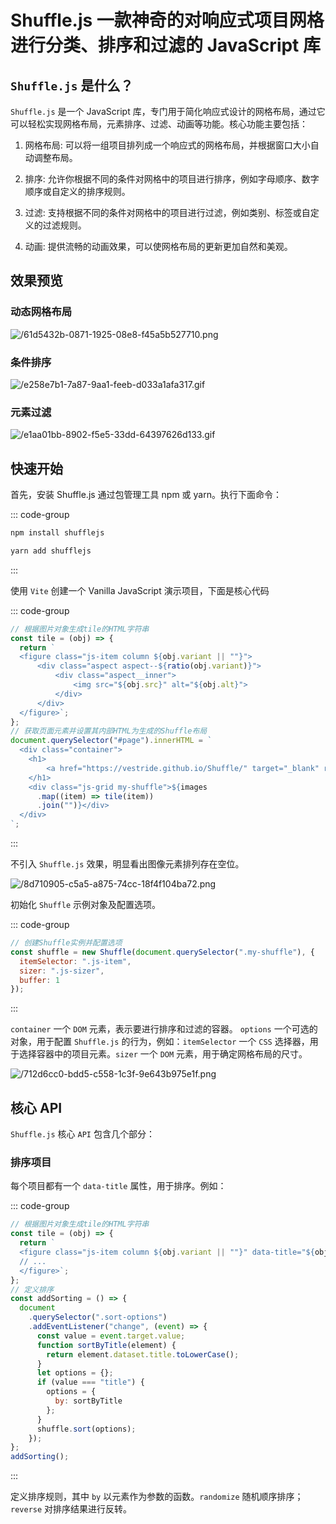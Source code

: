 # Shuffle.js 一款神奇的对响应式项目网格进行分类、排序和过滤的 JavaScript 库

<article-info/>

<link-tag :linkList="[{ linkType: 'git', linkText:'Shuffle.js',linkUrl:'https://github.com/Vestride/Shuffle'},{ linkText:'Shuffle.js 官网',linkUrl:'https://vestride.github.io/Shuffle/'}]" />

## `Shuffle.js` 是什么？

`Shuffle.js` 是一个 JavaScript 库，专门用于简化响应式设计的网格布局，通过它可以轻松实现网格布局，元素排序、过滤、动画等功能。核心功能主要包括：

1. <imp-text-danger>网格布局</imp-text-danger>: 可以将一组项目排列成一个响应式的网格布局，并根据窗口大小自动调整布局。

2. <imp-text-danger>排序</imp-text-danger>: 允许你根据不同的条件对网格中的项目进行排序，例如字母顺序、数字顺序或自定义的排序规则。

3. <imp-text-danger>过滤</imp-text-danger>: 支持根据不同的条件对网格中的项目进行过滤，例如类别、标签或自定义的过滤规则。

4. <imp-text-danger>动画</imp-text-danger>: 提供流畅的动画效果，可以使网格布局的更新更加自然和美观。

## 效果预览

### 动态网格布局

![/61d5432b-0871-1925-08e8-f45a5b527710.png](/61d5432b-0871-1925-08e8-f45a5b527710.png)

### 条件排序

![/e258e7b1-7a87-9aa1-feeb-d033a1afa317.gif](/e258e7b1-7a87-9aa1-feeb-d033a1afa317.gif)

### 元素过滤

![/e1aa01bb-8902-f5e5-33dd-64397626d133.gif](/e1aa01bb-8902-f5e5-33dd-64397626d133.gif)

## 快速开始

首先，安装 Shuffle.js 通过包管理工具 npm 或 yarn。执行下面命令：

::: code-group

```bash [npm]
npm install shufflejs
```

```bash [yarn]
yarn add shufflejs
```

:::

使用 `Vite` 创建一个 Vanilla JavaScript 演示项目，下面是核心代码

::: code-group

```js
// 根据图片对象生成tile的HTML字符串
const tile = (obj) => {
  return `
  <figure class="js-item column ${obj.variant || ""}">
      <div class="aspect aspect--${ratio(obj.variant)}">
          <div class="aspect__inner">
              <img src="${obj.src}" alt="${obj.alt}">
          </div>
      </div>
  </figure>`;
};
// 获取页面元素并设置其内部HTML为生成的Shuffle布局
document.querySelector("#page").innerHTML = `
  <div class="container">
    <h1>
        <a href="https://vestride.github.io/Shuffle/" target="_blank" rel="noopener">Shuffle</a>模板
    </h1>
    <div class="js-grid my-shuffle">${images
      .map((item) => tile(item))
      .join("")}</div>
  </div>
`;
```

:::

不引入 `Shuffle.js` 效果，明显看出图像元素排列存在空位。

![/8d710905-c5a5-a875-74cc-18f4f104ba72.png](/8d710905-c5a5-a875-74cc-18f4f104ba72.png)

初始化 `Shuffle` 示例对象及配置选项。

::: code-group

```js
// 创建Shuffle实例并配置选项
const shuffle = new Shuffle(document.querySelector(".my-shuffle"), {
  itemSelector: ".js-item",
  sizer: ".js-sizer",
  buffer: 1
});
```

:::

`container` 一个 `DOM` 元素，表示要进行排序和过滤的容器。 `options` 一个可选的对象，用于配置 `Shuffle.js` 的行为，例如：`itemSelector` 一个 `CSS` 选择器，用于选择容器中的项目元素。`sizer` 一个 `DOM` 元素，用于确定网格布局的尺寸。

![/712d6cc0-bdd5-c558-1c3f-9e643b975e1f.png](/712d6cc0-bdd5-c558-1c3f-9e643b975e1f.png)

## 核心 API

`Shuffle.js` 核心 `API` 包含几个部分：

### 排序项目

每个项目都有一个 `data-title` 属性，用于排序。例如：

::: code-group

```js
// 根据图片对象生成tile的HTML字符串
const tile = (obj) => {
  return `
  <figure class="js-item column ${obj.variant || ""}" data-title="${obj.alt}">
  // ...
  </figure>`;
};
// 定义排序
const addSorting = () => {
  document
    .querySelector(".sort-options")
    .addEventListener("change", (event) => {
      const value = event.target.value;
      function sortByTitle(element) {
        return element.dataset.title.toLowerCase();
      }
      let options = {};
      if (value === "title") {
        options = {
          by: sortByTitle
        };
      }
      shuffle.sort(options);
    });
};
addSorting();
```

:::

定义排序规则，其中 `by` 以元素作为参数的函数。`randomize` 随机顺序排序；`reverse` 对排序结果进行反转。

<!--
## 示例

<script setup>
import ExpUseShuffle from '../../../../components/example/exp-use-shuffle-js.vue'
</script>

<exp-use-shuffle/> -->
